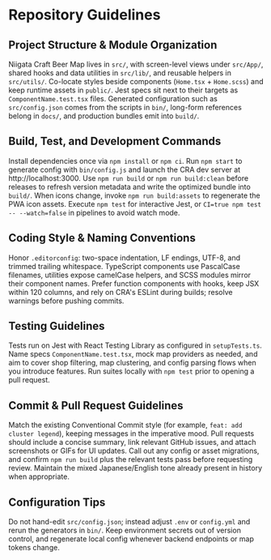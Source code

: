 # Repository Guidelines

## Project Structure & Module Organization
Niigata Craft Beer Map lives in `src/`, with screen-level views under `src/App/`, shared hooks and data utilities in `src/lib/`, and reusable helpers in `src/utils/`. Co-locate styles beside components (`Home.tsx` + `Home.scss`) and keep runtime assets in `public/`. Jest specs sit next to their targets as `ComponentName.test.tsx` files. Generated configuration such as `src/config.json` comes from the scripts in `bin/`, long-form references belong in `docs/`, and production bundles emit into `build/`.

## Build, Test, and Development Commands
Install dependencies once via `npm install` or `npm ci`. Run `npm start` to generate config with `bin/config.js` and launch the CRA dev server at http://localhost:3000. Use `npm run build` or `npm run build:clean` before releases to refresh version metadata and write the optimized bundle into `build/`. When icons change, invoke `npm run build:assets` to regenerate the PWA icon assets. Execute `npm test` for interactive Jest, or `CI=true npm test -- --watch=false` in pipelines to avoid watch mode.

## Coding Style & Naming Conventions
Honor `.editorconfig`: two-space indentation, LF endings, UTF-8, and trimmed trailing whitespace. TypeScript components use PascalCase filenames, utilities expose camelCase helpers, and SCSS modules mirror their component names. Prefer function components with hooks, keep JSX within 120 columns, and rely on CRA's ESLint during builds; resolve warnings before pushing commits.

## Testing Guidelines
Tests run on Jest with React Testing Library as configured in `setupTests.ts`. Name specs `ComponentName.test.tsx`, mock map providers as needed, and aim to cover shop filtering, map clustering, and config parsing flows when you introduce features. Run suites locally with `npm test` prior to opening a pull request.

## Commit & Pull Request Guidelines
Match the existing Conventional Commit style (for example, `feat: add cluster legend`), keeping messages in the imperative mood. Pull requests should include a concise summary, link relevant GitHub issues, and attach screenshots or GIFs for UI updates. Call out any config or asset migrations, and confirm `npm run build` plus the relevant tests pass before requesting review. Maintain the mixed Japanese/English tone already present in history when appropriate.

## Configuration Tips
Do not hand-edit `src/config.json`; instead adjust `.env` or `config.yml` and rerun the generators in `bin/`. Keep environment secrets out of version control, and regenerate local config whenever backend endpoints or map tokens change.
